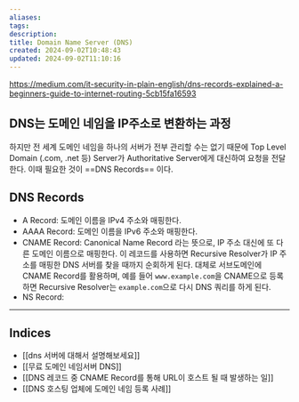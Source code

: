 ```yaml
---
aliases: 
tags: 
description:
title: Domain Name Server (DNS)
created: 2024-09-02T10:48:43
updated: 2024-09-02T11:10:16
---
```

<https://medium.com/it-security-in-plain-english/dns-records-explained-a-beginners-guide-to-internet-routing-5cb15fa16593>

## DNS는 도메인 네임을 IP주소로 변환하는 과정

하지만 전 세계 도메인 네임을 하나의 서버가 전부 관리할 수는 없기 때문에 Top Level Domain (.com, .net 등) Server가 Authoritative Server에게 대신하여 요청을 전달한다. 이때 필요한 것이 ==DNS Records== 이다.

## DNS Records

- A Record: 도메인 이름을 IPv4 주소와 매핑한다.
- AAAA Record: 도메인 이름을 IPv6 주소와 매핑한다.
- CNAME Record: Canonical Name Record 라는 뜻으로, IP 주소 대신에 또 다른 도메인 이름으로 매핑한다. 이 레코드를 사용하면 Recursive Resolver가 IP 주소를 매핑한 DNS 서버를 찾을 때까지 순회하게 된다. 대체로 서브도메인에 CNAME Record를 활용하며, 예를 들어 `www.example.com`을 CNAME으로 등록하면 Recursive Resolver는 `example.com`으로 다시 DNS 쿼리를 하게 된다.
- NS Record: 

---

## Indices

- [[dns 서버에 대해서 설명해보세요]]
- [[무료 도메인 네임서버 DNS]]
- [[DNS 레코드 중 CNAME Record를 통해 URL이 호스트 될 때 발생하는 일]]
- [[DNS 호스팅 업체에 도메인 네임 등록 사례]]

